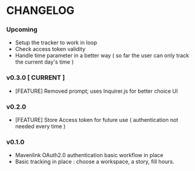 # CHANGELOG

### Upcoming
- Setup the tracker to work in loop
- Check access token validity
- Handle time parameter in a better way ( so far the user can only track the current day's time )

### v0.3.0 [ CURRENT ]
- [FEATURE] Removed prompt; uses Inquirer.js for better choice UI

### v0.2.0
- [FEATURE] Store Access token for future use ( authentication not needed every time )

### v0.1.0
- Mavenlink OAuth2.0 authentication basic workflow in place
- Basic tracking in place : choose a workspace, a story, fill hours.
